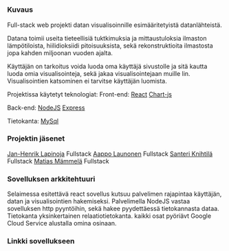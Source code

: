 #

### Kuvaus
Full-stack web projekti datan visualisoinnille esimääritetyistä datanlähteistä.

Datana toimii useita tieteellisiä tuktkimuksia ja mittaustuloksia ilmaston lämpötiloista, hiilidioksiidi pitoisuuksista, sekä rekonstruktioita ilmastosta jopa kahden miljoonan vuoden ajalta.

Käyttäjän on tarkoitus voida luoda oma käyttäjä sivustolle ja sitä kautta luoda omia visualisointeja, sekä jakaa visualisointejaan muille lin. Visualisointien katsominen ei tarvitse käyttäjän luomista.

Projektissa käytetyt teknologiat:
Front-end:
[React](https://reactjs.org/)
[Chart-js](https://www.chartjs.org/)

Back-end:
[NodeJS](https://nodejs.org/en/)
[Express](https://expressjs.com/)

Tietokanta:
[MySql](https://www.mysql.com/)


### Projektin jäsenet
[Jan-Henrik Lapinoja](https://github.com/Jan5u)
Fullstack
[Aappo Launonen](https://github.com/Olvix)
Fullstack
[Santeri Knihtilä](https://github.com/MarsalkkaSandels)
Fullstack
[Matias Mämmelä](https://github.com/MatiasMammela)
Fullstack

### Sovelluksen arkkitehtuuri
Selaimessa esitettävä react sovellus kutsuu palvelimen rajapintaa käyttäjän, datan ja visualisointien hakemiseksi.
Palvelimella NodeJS vastaa sovelluksen http pyyntöihin, sekä hakee pyydettäessä tietokannasta dataa.
Tietokanta yksinkertainen relaatiotietokanta.
kaikki osat pyöriävt Google Cloud Service alustalla omina osinaan.

### Linkki sovellukseen


